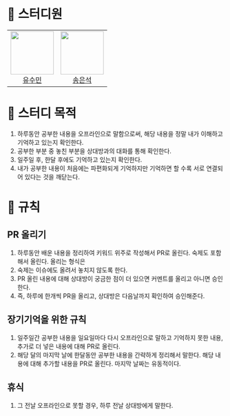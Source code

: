 # 🌱 스터디원

<table>
  <tr>
    <td align="center">
      <a href="https://github.com/sue4869">
        <img src="https://avatars.githubusercontent.com/u/68679529?v=4" width="100px;" />
        <br />
        유수민
      </a>
    </td>
    <td align="center">
      <a href="https://github.com/tilsong">
        <img src="https://avatars.githubusercontent.com/u/37373826?v=4" width="100px;" />
        <br />
        송은석
      </a>
    </td>
</table>

# 📌 스터디 목적
1) 하루동안 공부한 내용을 오프라인으로 말함으로써, 해당 내용을 정말 내가 이해하고 기억하고 있는지 확인한다. 
2) 공부한 부분 중 놓친 부분을 상대방과의 대화를 통해 확인한다. 
3) 일주일 후, 한달 후에도 기억하고 있는지 확인한다. 
4) 내가 공부한 내용이 처음에는 파편화되게 기억하지만 기억하면 할 수록 서로 연결되어 있다는 것을 깨닫는다. 

# 🔔 규칙
## PR 올리기
1) 하루동안 배운 내용을 정리하여 키워드 위주로 작성해서 PR로 올린다. 숙제도 포함해서 올린다. 올리는 형식은 
2) 숙제는 이슈에도 올려서 놓치지 않도록 한다. 
3) PR 올린 내용에 대해 상대방이 궁금한 점이 더 있으면 커멘트를 올리고 아니면 승인한다. 
4) 즉, 하루에 한개씩 PR을 올리고, 상대방은 다음날까지 확인하여 승인해준다. 

## 장기기억을 위한 규칙
1) 일주일간 공부한 내용을 일요일마다 다시 오프라인으로 말하고 기억하지 못한 내용, 추가로 더 넣은 내용에 대해 PR로 올린다. 
2) 해당 달의 마지막 날에 한달동안 공부한 내용을 간략하게 정리해서 말한다. 해당 내용에 대해 추가할 내용을 PR로 올린다. 마지막 날짜는 유동적이다.

## 휴식
1) 그 전날 오프라인으로 못할 경우, 하루 전날 상대방에게 말한다. 


